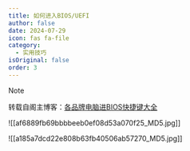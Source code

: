 ```yaml
---
title: 如何进入BIOS/UEFI
author: false
date: 2024-07-29
icon: fas fa-file
category:
  - 实用技巧
isOriginal: false
order: 3
---
```


> [!note]
> 转载自阁主博客：[各品牌电脑进BIOS快捷键大全](https://www.mainblog.cn/66.html)

![[af6889fb69bbbbeeb0ef08d53a070f25_MD5.jpg]]

![[a185a7dcd22e808b63fb40506ab57270_MD5.jpg]]
